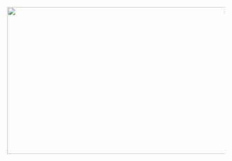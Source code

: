<div align="center">
  <img width="1030" height="340" alt="image" src="https://github.com/user-attachments/assets/6d855d2d-03e7-4150-a120-d7804b13cd44" />

